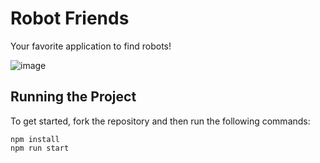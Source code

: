 # Robot Friends

Your favorite application to find robots!

![image](https://user-images.githubusercontent.com/12193814/84701467-6ddee480-af2b-11ea-8da7-e06fc229d0da.png)

## Running the Project

To get started, fork the repository and then run the following commands:

    npm install
    npm run start
